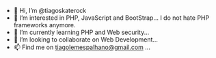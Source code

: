 - 👋 Hi, I’m @tiagoskaterock
- 👀 I’m interested in PHP, JavaScript and BootStrap... I do not hate PHP frameworks anymore. 
- 🌱 I’m currently learning PHP and Web security...
- 💞️ I’m looking to collaborate on Web Development...
- 📫 Find me on tiagolemespalhano@gmail.com ...

<!---
tiagoskaterock/tiagoskaterock is a ✨ special ✨ repository because its `README.md` (this file) appears on your GitHub profile.
You can click the Preview link to take a look at your changes.
--->
